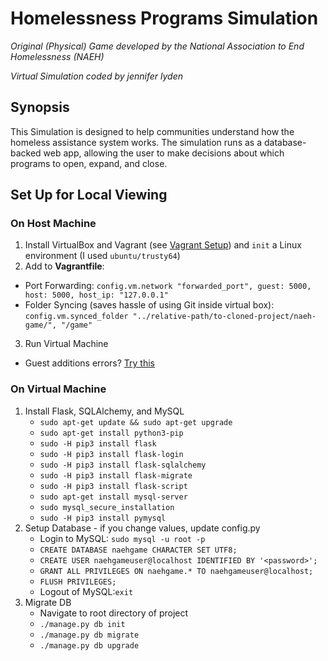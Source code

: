 # Homelessness Programs Simulation

*Original (Physical) Game developed by the National Association to End Homelessness (NAEH)*

*Virtual Simulation coded by jennifer lyden*

## Synopsis
This Simulation is designed to help communities understand how the homeless assistance system works. The simulation runs as a database-backed web app, allowing the user to make decisions about which programs to open, expand, and close.

## Set Up for Local Viewing
### On Host Machine
1. Install VirtualBox and Vagrant (see [Vagrant Setup](https://www.vagrantup.com/intro/getting-started/index.html)) and `init` a Linux environment (I used `ubuntu/trusty64`)
2. Add to **Vagrantfile**:
 * Port Forwarding: `config.vm.network "forwarded_port", guest: 5000, host: 5000, host_ip: "127.0.0.1"`
 * Folder Syncing (saves hassle of using Git inside virtual box): `config.vm.synced_folder "../relative-path/to-cloned-project/naeh-game/", "/game"`
3. Run Virtual Machine
 * Guest additions errors? [Try this](http://kvz.io/blog/2013/01/16/vagrant-tip-keep-virtualbox-guest-additions-in-sync/)

### On Virtual Machine
1. Install Flask, SQLAlchemy, and MySQL
   * `sudo apt-get update && sudo apt-get upgrade`
   * `sudo apt-get install python3-pip`
   * `sudo -H pip3 install flask`
   * `sudo -H pip3 install flask-login`
   * `sudo -H pip3 install flask-sqlalchemy`
   * `sudo -H pip3 install flask-migrate`
   * `sudo -H pip3 install flask-script`
   * `sudo apt-get install mysql-server`
   * `sudo mysql_secure_installation`
   * `sudo -H pip3 install pymysql`
2. Setup Database - if you change values, update config.py
   * Login to MySQL: `sudo mysql -u root -p`
   * `CREATE DATABASE naehgame CHARACTER SET UTF8;`
   * `CREATE USER naehgameuser@localhost IDENTIFIED BY '<password>';`
   * `GRANT ALL PRIVILEGES ON naehgame.* TO naehgameuser@localhost;`
   * `FLUSH PRIVILEGES;`
   * Logout of MySQL:`exit`
3. Migrate DB
   * Navigate to root directory of project
   * `./manage.py db init`
   * `./manage.py db migrate`
   * `./manage.py db upgrade`



